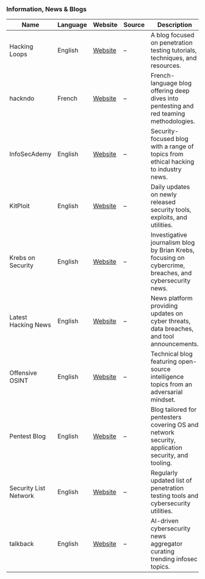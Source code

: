 ### Information, News & Blogs

| Name | Language | Website | Source | Description | Price |
|------|----------|---------|--------|-------------|--------|
| Hacking Loops | English | [Website](https://www.hackingloops.com/) | – | A blog focused on penetration testing tutorials, techniques, and resources. | Free |
| hackndo | French | [Website](https://beta.hackndo.com/) | – | French-language blog offering deep dives into pentesting and red teaming methodologies. | Free |
| InfoSecAdemy | English | [Website](https://www.infosecademy.com/) | – | Security-focused blog with a range of topics from ethical hacking to industry news. | Free |
| KitPloit | English | [Website](https://www.kitploit.com/) | – | Daily updates on newly released security tools, exploits, and utilities. | Free |
| Krebs on Security | English | [Website](https://krebsonsecurity.com/) | – | Investigative journalism blog by Brian Krebs, focusing on cybercrime, breaches, and cybersecurity news. | Free |
| Latest Hacking News | English | [Website](https://latesthackingnews.com/) | – | News platform providing updates on cyber threats, data breaches, and tool announcements. | Free |
| Offensive OSINT | English | [Website](https://www.offensiveosint.io/) | – | Technical blog featuring open-source intelligence topics from an adversarial mindset. | Free |
| Pentest Blog | English | [Website](https://pentest.blog/) | – | Blog tailored for pentesters covering OS and network security, application security, and tooling. | Free |
| Security List Network | English | [Website](http://seclist.us/) | – | Regularly updated list of penetration testing tools and cybersecurity utilities. | Free |
| talkback | English | [Website](https://talkback.sh/) | – | AI-driven cybersecurity news aggregator curating trending infosec topics. | Free |

